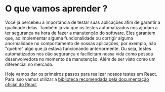 #  O que vamos aprender ?

  Você já percebeu a importância de testar suas aplicações afim de garantir a qualidade delas. Também já viu que os testes automatizados nos ajudam a ter segurança na hora de fazer a manutenção do software. Eles garantem que, ao implementar alguma funcionalidade ou corrigir alguma anormalidade no comportamento de nossas aplicações, por exemplo, não "quebre" algo que já estava funcionando anteriormente. Ou seja, testes automatizados nos dão segurança e facilicitam nossa vida como pessoa desenvolvedora no momento da manutenção. Além de ser visto como um diferencial no mercado.

  Hoje vamos dar os primeiros passos para realizar nossos testes em React.
  Para isso vamos utilizar a [biblioteca recomendada pela documentação oficial do React]('https://reactjs.org/docs/testing.html')
